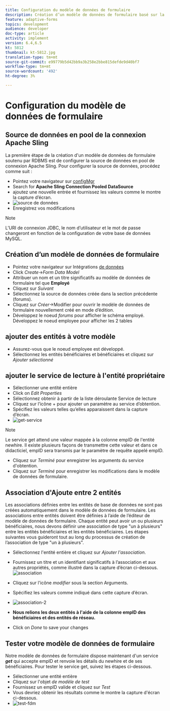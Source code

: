 ```yaml
---
title: Configuration du modèle de données de formulaire
description: Création d’un modèle de données de formulaire basé sur la source de données RDBMS
feature: adaptive-forms
topics: development
audience: developer
doc-type: article
activity: implement
version: 6.4,6.5
kt: 5812
thumbnail: kt-5812.jpg
translation-type: tm+mt
source-git-commit: e99779b5d42bb9a3b258e2bbe815defde9d40bf7
workflow-type: tm+mt
source-wordcount: '492'
ht-degree: 3%

---
```




# Configuration du modèle de données de formulaire

## Source de données en pool de la connexion Apache Sling

La première étape de la création d&#39;un modèle de données de formulaire soutenu par RDBMS est de configurer la source de données en pool de connexion Apache Sling. Pour configurer la source de données, procédez comme suit :

* Pointez votre navigateur sur [configMgr](http://localhost:4502/system/console/configMgr)
* Search for **Apache Sling Connection Pooled DataSource**
* ajoutez une nouvelle entrée et fournissez les valeurs comme le montre la capture d’écran.
* ![source de données](assets/data-source.png)
* Enregistrez vos modifications

>[!NOTE]
>L’URI de connexion JDBC, le nom d’utilisateur et le mot de passe changeront en fonction de la configuration de votre base de données MySQL.


## Création d’un modèle de données de formulaire

* Pointez votre navigateur sur Intégrations [de données](http://localhost:4502/aem/forms.html/content/dam/formsanddocuments-fdm)
* Click _Create_->_Form Data Model_
* Attribuer un nom et un titre significatifs au modèle de données de formulaire tel que **Employé**
* Cliquez sur _Suivant_
* Sélectionnez la source de données créée dans la section précédente (forums).
* Cliquez sur _Créer_->Modifier pour ouvrir le modèle de données de formulaire nouvellement créé en mode d’édition.
* Développez le noeud _forums_ pour afficher le schéma employé. Développez le noeud employee pour afficher les 2 tables

## ajouter des entités à votre modèle

* Assurez-vous que le noeud employee est développé.
* Sélectionnez les entités bénéficiaires et bénéficiaires et cliquez sur _Ajouter sélectionné_

## ajouter le service de lecture à l&#39;entité propriétaire

* Sélectionner une entité entière
* Click on _Edit Properties_
* Sélectionnez obtenir à partir de la liste déroulante Service de lecture
* Cliquez sur l’icône + pour ajouter un paramètre au service d’obtention.
* Spécifiez les valeurs telles qu’elles apparaissent dans la capture d’écran.
* ![get-service](assets/get-service.png)
>[!NOTE]
> Le service get attend une valeur mappée à la colonne empID de l&#39;entité newhire. Il existe plusieurs façons de transmettre cette valeur et dans ce didacticiel, empID sera transmis par le paramètre de requête appelé empID.
* Cliquez sur _Terminé_ pour enregistrer les arguments du service d&#39;obtention.
* Cliquez sur _Terminé_ pour enregistrer les modifications dans le modèle de données de formulaire.

## Association d&#39;Ajoute entre 2 entités

Les associations définies entre les entités de base de données ne sont pas créées automatiquement dans le modèle de données de formulaire. Les associations entre entités doivent être définies à l’aide de l’éditeur de modèle de données de formulaire. Chaque entité peut avoir un ou plusieurs bénéficiaires, nous devons définir une association de type &quot;un à plusieurs&quot; entre les entités bénéficiaires et les entités bénéficiaires.
Les étapes suivantes vous guideront tout au long du processus de création de l’association de type &quot;un à plusieurs&quot;.

* Sélectionnez l&#39;entité entière et cliquez sur _Ajouter l&#39;association._
* Fournissez un titre et un identifiant significatifs à l’association et aux autres propriétés, comme illustré dans la capture d’écran ci-dessous.
   ![association](assets/association-entities-1.png)

* Cliquez sur l&#39;icône _modifier_ sous la section Arguments.

* Spécifiez les valeurs comme indiqué dans cette capture d’écran.
* ![association-2](assets/association-entities.png)
* **Nous relions les deux entités à l&#39;aide de la colonne empID des bénéficiaires et des entités de réseau.**
* Click on _Done_ to save your changes

## Tester votre modèle de données de formulaire

Notre modèle de données de formulaire dispose maintenant d&#39;un service **_get_** qui accepte empID et renvoie les détails du newhire et de ses bénéficiaires. Pour tester le service get, suivez les étapes ci-dessous.

* Sélectionner une entité entière
* Cliquez sur l&#39;objet _de modèle de test_
* Fournissez un empID valide et cliquez sur _Test_
* Vous devriez obtenir les résultats comme le montre la capture d&#39;écran ci-dessous.
* ![test-fdm](assets/test-form-data-model.png)
